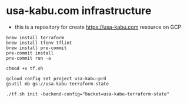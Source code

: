 # usa-kabu.com infrastructure

* this is a repository for create <https://usa-kabu.com> resource on GCP

```code
brew install terraform
brew install tfenv tflint
brew install pre-commit
pre-commit install
pre-commit run -a

chmod +x tf.sh
```

```code
gcloud config set project usa-kabu-prd
gsutil mb gs://usa-kabu-terraform-state
```

```code
./tf.sh init -backend-config="bucket=usa-kabu-terraform-state"
```
